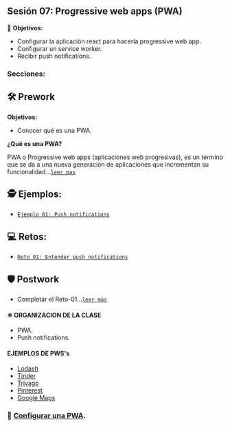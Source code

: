 ## Sesión 07: Progressive web apps (PWA)

🎯 **Objetivos:**

- Configurar la aplicación react para hacerla progressive web app.
- Configurar un service worker.
- Recibir push notifications.

### Secciones:

## 🛠 Prework

**Objetivos:**

+ Conocer qué es una PWA.

**¿Qué es una PWA?**

PWA o Progressive web apps (aplicaciones web progresivas), es un término que se da a una nueva generación de aplicaciones que incrementan su funcionalidad...[`leer mas`](Prework)

## 🕵 Ejemplos:

+ [`Ejemplo 01: Push notifications`](Ejemplo-01)

## 💻 Retos:

+ [`Reto 01: Entender push notifications`](Reto-01)

## 🛡 Postwork
+ Completar el Reto-01...[`leer más`](Postwork/)

#### ⚛ ORGANIZACION DE LA CLASE
- PWA.
- Push notifications.

#### EJEMPLOS DE PWS's
- [Lodash](https://lodash.com/)
- [Tinder](https://tinder.com/)
- [Trivago](https://www.trivago.in/)
- [Pinterest](https://www.pinterest.com/)
- [Google Maps](https://www.google.co.in/maps/)

### 🎩 [Configurar una PWA](../BuenasPracticas/PWA/Readme.md).
